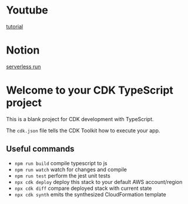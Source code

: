 # Youtube
[tutorial](https://youtu.be/oIIzoYff32M)

# Notion
[serverless run](https://neighborly-airport-3a6.notion.site/AWS-Serverless-Run-c61edcd9adfa489a9ccd3657208d51f4?pvs=4)

# Welcome to your CDK TypeScript project

This is a blank project for CDK development with TypeScript.

The `cdk.json` file tells the CDK Toolkit how to execute your app.

## Useful commands

* `npm run build`   compile typescript to js
* `npm run watch`   watch for changes and compile
* `npm run test`    perform the jest unit tests
* `npx cdk deploy`  deploy this stack to your default AWS account/region
* `npx cdk diff`    compare deployed stack with current state
* `npx cdk synth`   emits the synthesized CloudFormation template
